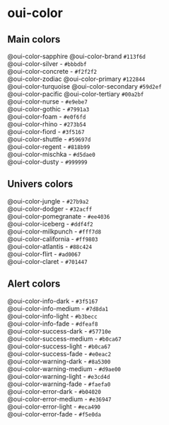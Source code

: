 # oui-color

## Main colors

<div class="container row">
  <div class="col-xs-5 col-sm-3 col-md-2">
    <div class="oui-color-badge oui-color-badge_oui-color-sapphire">
        <span class="oui-color-badge__prop">@oui-color-sapphire</span>
        <span class="oui-color-badge__prop">@oui-color-brand</span>
        <span class="oui-color-badge__prop">
            <code>#113f6d</code>
        </span>
    </div>
  </div>

  <div class="col-xs-5 col-sm-3 col-md-2">
    <div class="oui-color-badge oui-color-badge_oui-color-silver">
        <span class="oui-color-badge__prop">@oui-color-silver</span>
        <span class="oui-color-badge__prop">-</span>
        <span class="oui-color-badge__prop">
            <code>#bbbdbf</code>
        </span>
    </div>
  </div>

  <div class="col-xs-5 col-sm-3 col-md-2">
    <div class="oui-color-badge oui-color-badge_oui-color-concrete">
        <span class="oui-color-badge__prop">@oui-color-concrete</span>
        <span class="oui-color-badge__prop">-</span>
        <span class="oui-color-badge__prop">
            <code>#f2f2f2</code>
        </span>
    </div>
  </div>

  <div class="col-xs-5 col-sm-3 col-md-2">
    <div class="oui-color-badge oui-color-badge_oui-color-zodiac">
        <span class="oui-color-badge__prop">@oui-color-zodiac</span>
        <span class="oui-color-badge__prop">@oui-color-primary</span>
        <span class="oui-color-badge__prop">
            <code>#122844</code>
        </span>
    </div>
  </div>

  <div class="col-xs-5 col-sm-3 col-md-2">
    <div class="oui-color-badge oui-color-badge_oui-color-turquoise">
        <span class="oui-color-badge__prop">@oui-color-turquoise</span>
        <span class="oui-color-badge__prop">@oui-color-secondary</span>
        <span class="oui-color-badge__prop">
            <code>#59d2ef</code>
        </span>
    </div>
  </div>

  <div class="col-xs-5 col-sm-3 col-md-2">
    <div class="oui-color-badge oui-color-badge_oui-color-pacific">
        <span class="oui-color-badge__prop">@oui-color-pacific</span>
        <span class="oui-color-badge__prop">@oui-color-tertiary</span>
        <span class="oui-color-badge__prop">
            <code>#00a2bf</code>
        </span>
    </div>
  </div>

  <div class="col-xs-5 col-sm-3 col-md-2">
    <div class="oui-color-badge oui-color-badge_oui-color-nurse">
        <span class="oui-color-badge__prop">@oui-color-nurse</span>
        <span class="oui-color-badge__prop">-</span>
        <span class="oui-color-badge__prop">
            <code>#e9ebe7</code>
        </span>
    </div>
  </div>

  <div class="col-xs-5 col-sm-3 col-md-2">
    <div class="oui-color-badge oui-color-badge_oui-color-gothic">
        <span class="oui-color-badge__prop">@oui-color-gothic</span>
        <span class="oui-color-badge__prop">-</span>
        <span class="oui-color-badge__prop">
            <code>#7991a3</code>
        </span>
    </div>
  </div>

  <div class="col-xs-5 col-sm-3 col-md-2">
    <div class="oui-color-badge oui-color-badge_oui-color-foam">
        <span class="oui-color-badge__prop">@oui-color-foam</span>
        <span class="oui-color-badge__prop">-</span>
        <span class="oui-color-badge__prop">
            <code>#e0f6fd</code>
        </span>
    </div>
  </div>

  <div class="col-xs-5 col-sm-3 col-md-2">
    <div class="oui-color-badge oui-color-badge_oui-color-rhino">
        <span class="oui-color-badge__prop">@oui-color-rhino</span>
        <span class="oui-color-badge__prop">-</span>
        <span class="oui-color-badge__prop">
            <code>#273b54</code>
        </span>
    </div>
  </div>

  <div class="col-xs-5 col-sm-3 col-md-2">
    <div class="oui-color-badge oui-color-badge_oui-color-fiord">
        <span class="oui-color-badge__prop">@oui-color-fiord</span>
        <span class="oui-color-badge__prop">-</span>
        <span class="oui-color-badge__prop">
            <code>#3f5167</code>
        </span>
    </div>
  </div>

  <div class="col-xs-5 col-sm-3 col-md-2">
    <div class="oui-color-badge oui-color-badge_oui-color-shuttle">
        <span class="oui-color-badge__prop">@oui-color-shuttle</span>
        <span class="oui-color-badge__prop">-</span>
        <span class="oui-color-badge__prop">
            <code>#59697d</code>
        </span>
    </div>
  </div>

  <div class="col-xs-5 col-sm-3 col-md-2">
    <div class="oui-color-badge oui-color-badge_oui-color-regent">
        <span class="oui-color-badge__prop">@oui-color-regent</span>
        <span class="oui-color-badge__prop">-</span>
        <span class="oui-color-badge__prop">
            <code>#818b99</code>
        </span>
    </div>
  </div>

  <div class="col-xs-5 col-sm-3 col-md-2">
    <div class="oui-color-badge oui-color-badge_oui-color-mischka">
        <span class="oui-color-badge__prop">@oui-color-mischka</span>
        <span class="oui-color-badge__prop">-</span>
        <span class="oui-color-badge__prop">
            <code>#d5dae0</code>
        </span>
    </div>
  </div>

  <div class="col-xs-5 col-sm-3 col-md-2">
    <div class="oui-color-badge oui-color-badge_oui-color-dusty">
        <span class="oui-color-badge__prop">@oui-color-dusty</span>
        <span class="oui-color-badge__prop">-</span>
        <span class="oui-color-badge__prop">
            <code>#999999</code>
        </span>
    </div>
  </div>
</div>

## Univers colors

<div class="container row">
  <div class="col-xs-5 col-sm-3 col-md-2">
    <div class="oui-color-badge oui-color-badge_oui-color-jungle">
        <span class="oui-color-badge__prop">@oui-color-jungle</span>
        <span class="oui-color-badge__prop">-</span>
        <span class="oui-color-badge__prop">
            <code>#27b9a2</code>
        </span>
    </div>
  </div>

  <div class="col-xs-5 col-sm-3 col-md-2">
    <div class="oui-color-badge oui-color-badge_oui-color-dodger">
        <span class="oui-color-badge__prop">@oui-color-dodger</span>
        <span class="oui-color-badge__prop">-</span>
        <span class="oui-color-badge__prop">
            <code>#32acff</code>
        </span>
    </div>
  </div>

  <div class="col-xs-5 col-sm-3 col-md-2">
    <div class="oui-color-badge oui-color-badge_oui-color-pomegranate">
        <span class="oui-color-badge__prop">@oui-color-pomegranate</span>
        <span class="oui-color-badge__prop">-</span>
        <span class="oui-color-badge__prop">
            <code>#ee4036</code>
        </span>
    </div>
  </div>

  <div class="col-xs-5 col-sm-3 col-md-2">
    <div class="oui-color-badge oui-color-badge_oui-color-iceberg">
        <span class="oui-color-badge__prop">@oui-color-iceberg</span>
        <span class="oui-color-badge__prop">-</span>
        <span class="oui-color-badge__prop">
            <code>#ddf4f2</code>
        </span>
    </div>
  </div>

  <div class="col-xs-5 col-sm-3 col-md-2">
    <div class="oui-color-badge oui-color-badge_oui-color-milkpunch">
        <span class="oui-color-badge__prop">@oui-color-milkpunch</span>
        <span class="oui-color-badge__prop">-</span>
        <span class="oui-color-badge__prop">
            <code>#fff7d8</code>
        </span>
    </div>
  </div>

  <div class="col-xs-5 col-sm-3 col-md-2">
    <div class="oui-color-badge oui-color-badge_oui-color-california">
        <span class="oui-color-badge__prop">@oui-color-california</span>
        <span class="oui-color-badge__prop">-</span>
        <span class="oui-color-badge__prop">
            <code>#ff9803</code>
        </span>
    </div>
  </div>

  <div class="col-xs-5 col-sm-3 col-md-2">
    <div class="oui-color-badge oui-color-badge_oui-color-atlantis">
        <span class="oui-color-badge__prop">@oui-color-atlantis</span>
        <span class="oui-color-badge__prop">-</span>
        <span class="oui-color-badge__prop">
            <code>#88c424</code>
        </span>
    </div>
  </div>

  <div class="col-xs-5 col-sm-3 col-md-2">
    <div class="oui-color-badge oui-color-badge_oui-color-flirt">
        <span class="oui-color-badge__prop">@oui-color-flirt</span>
        <span class="oui-color-badge__prop">-</span>
        <span class="oui-color-badge__prop">
            <code>#ad0067</code>
        </span>
    </div>
  </div>

  <div class="col-xs-5 col-sm-3 col-md-2">
    <div class="oui-color-badge oui-color-badge_oui-color-claret">
        <span class="oui-color-badge__prop">@oui-color-claret</span>
        <span class="oui-color-badge__prop">-</span>
        <span class="oui-color-badge__prop">
            <code>#701447</code>
        </span>
    </div>
  </div>
</div>

## Alert colors

<div class="container row">
  <div class="col-xs-5 col-sm-3 col-md-2">
    <div class="oui-color-badge oui-color-badge_oui-color-info-dark">
        <span class="oui-color-badge__prop">@oui-color-info-dark</span>
        <span class="oui-color-badge__prop">-</span>
        <span class="oui-color-badge__prop">
            <code>#3f5167</code>
        </span>
    </div>
  </div>

  <div class="col-xs-5 col-sm-3 col-md-2">
    <div class="oui-color-badge oui-color-badge_oui-color-info-medium">
        <span class="oui-color-badge__prop">@oui-color-info-medium</span>
        <span class="oui-color-badge__prop">-</span>
        <span class="oui-color-badge__prop">
            <code>#7d8da1</code>
        </span>
    </div>
  </div>

  <div class="col-xs-5 col-sm-3 col-md-2">
    <div class="oui-color-badge oui-color-badge_oui-color-info-light">
        <span class="oui-color-badge__prop">@oui-color-info-light</span>
        <span class="oui-color-badge__prop">-</span>
        <span class="oui-color-badge__prop">
            <code>#b3becc</code>
        </span>
    </div>
  </div>

  <div class="col-xs-5 col-sm-3 col-md-2">
    <div class="oui-color-badge oui-color-badge_oui-color-info-fade">
        <span class="oui-color-badge__prop">@oui-color-info-fade</span>
        <span class="oui-color-badge__prop">-</span>
        <span class="oui-color-badge__prop">
            <code>#dfeaf8</code>
        </span>
    </div>
  </div>

  <div class="col-xs-5 col-sm-3 col-md-2">
    <div class="oui-color-badge oui-color-badge_oui-color-success-dark">
        <span class="oui-color-badge__prop">@oui-color-success-dark</span>
        <span class="oui-color-badge__prop">-</span>
        <span class="oui-color-badge__prop">
            <code>#57710e</code>
        </span>
    </div>
  </div>

  <div class="col-xs-5 col-sm-3 col-md-2">
    <div class="oui-color-badge oui-color-badge_oui-color-success-medium">
        <span class="oui-color-badge__prop">@oui-color-success-medium</span>
        <span class="oui-color-badge__prop">-</span>
        <span class="oui-color-badge__prop">
            <code>#b0ca67</code>
        </span>
    </div>
  </div>

  <div class="col-xs-5 col-sm-3 col-md-2">
    <div class="oui-color-badge oui-color-badge_oui-color-success-light">
        <span class="oui-color-badge__prop">@oui-color-success-light</span>
        <span class="oui-color-badge__prop">-</span>
        <span class="oui-color-badge__prop">
            <code>#b0ca67</code>
        </span>
    </div>
  </div>

  <div class="col-xs-5 col-sm-3 col-md-2">
    <div class="oui-color-badge oui-color-badge_oui-color-success-fade">
        <span class="oui-color-badge__prop">@oui-color-success-fade</span>
        <span class="oui-color-badge__prop">-</span>
        <span class="oui-color-badge__prop">
            <code>#e0eac2</code>
        </span>
    </div>
  </div>

  <div class="col-xs-5 col-sm-3 col-md-2">
    <div class="oui-color-badge oui-color-badge_oui-color-warning-dark">
        <span class="oui-color-badge__prop">@oui-color-warning-dark</span>
        <span class="oui-color-badge__prop">-</span>
        <span class="oui-color-badge__prop">
            <code>#8a5300</code>
        </span>
    </div>
  </div>

  <div class="col-xs-5 col-sm-3 col-md-2">
    <div class="oui-color-badge oui-color-badge_oui-color-warning-medium">
        <span class="oui-color-badge__prop">@oui-color-warning-medium</span>
        <span class="oui-color-badge__prop">-</span>
        <span class="oui-color-badge__prop">
            <code>#d9ae00</code>
        </span>
    </div>
  </div>

  <div class="col-xs-5 col-sm-3 col-md-2">
    <div class="oui-color-badge oui-color-badge_oui-color-warning-light">
        <span class="oui-color-badge__prop">@oui-color-warning-light</span>
        <span class="oui-color-badge__prop">-</span>
        <span class="oui-color-badge__prop">
            <code>#e3cd4d</code>
        </span>
    </div>
  </div>

  <div class="col-xs-5 col-sm-3 col-md-2">
    <div class="oui-color-badge oui-color-badge_oui-color-warning-fade">
        <span class="oui-color-badge__prop">@oui-color-warning-fade</span>
        <span class="oui-color-badge__prop">-</span>
        <span class="oui-color-badge__prop">
            <code>#faefa0</code>
        </span>
    </div>
  </div>

  <div class="col-xs-5 col-sm-3 col-md-2">
    <div class="oui-color-badge oui-color-badge_oui-color-error-dark">
        <span class="oui-color-badge__prop">@oui-color-error-dark</span>
        <span class="oui-color-badge__prop">-</span>
        <span class="oui-color-badge__prop">
            <code>#b04020</code>
        </span>
    </div>
  </div>

  <div class="col-xs-5 col-sm-3 col-md-2">
    <div class="oui-color-badge oui-color-badge_oui-color-error-medium">
        <span class="oui-color-badge__prop">@oui-color-error-medium</span>
        <span class="oui-color-badge__prop">-</span>
        <span class="oui-color-badge__prop">
            <code>#e36947</code>
        </span>
    </div>
  </div>

  <div class="col-xs-5 col-sm-3 col-md-2">
    <div class="oui-color-badge oui-color-badge_oui-color-error-light">
        <span class="oui-color-badge__prop">@oui-color-error-light</span>
        <span class="oui-color-badge__prop">-</span>
        <span class="oui-color-badge__prop">
            <code>#eca490</code>
        </span>
    </div>
  </div>

  <div class="col-xs-5 col-sm-3 col-md-2">
    <div class="oui-color-badge oui-color-badge_oui-color-error-fade">
        <span class="oui-color-badge__prop">@oui-color-error-fade</span>
        <span class="oui-color-badge__prop">-</span>
        <span class="oui-color-badge__prop">
            <code>#f5e0da</code>
        </span>
    </div>
  </div>
</div>